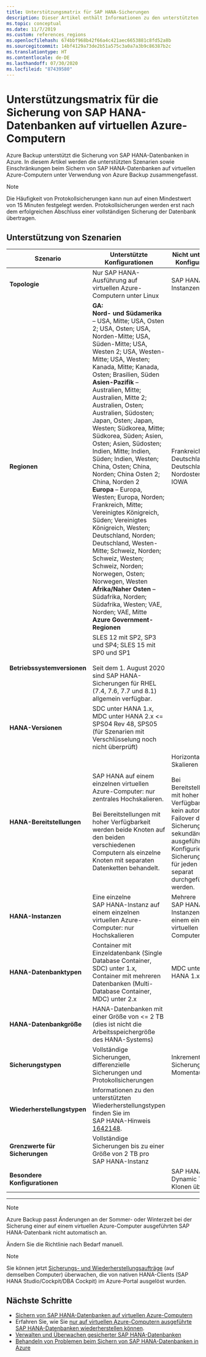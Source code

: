 ```yaml
---
title: Unterstützungsmatrix für SAP HANA-Sicherungen
description: Dieser Artikel enthält Informationen zu den unterstützten Szenarien und zu Einschränkungen beim Sichern von SAP HANA-Datenbanken auf virtuellen Azure-Computern unter Verwendung von Azure Backup.
ms.topic: conceptual
ms.date: 11/7/2019
ms.custom: references_regions
ms.openlocfilehash: 674bbf968b42f66a4c421aec6653881c8fd52a8b
ms.sourcegitcommit: 14bf4129a73de2b51a575c3a0a7a3b9c86387b2c
ms.translationtype: HT
ms.contentlocale: de-DE
ms.lasthandoff: 07/30/2020
ms.locfileid: "87439580"
---
```

# <a name="support-matrix-for-backup-of-sap-hana-databases-on-azure-vms"></a>Unterstützungsmatrix für die Sicherung von SAP HANA-Datenbanken auf virtuellen Azure-Computern

Azure Backup unterstützt die Sicherung von SAP HANA-Datenbanken in Azure. In diesem Artikel werden die unterstützten Szenarien sowie Einschränkungen beim Sichern von SAP HANA-Datenbanken auf virtuellen Azure-Computern unter Verwendung von Azure Backup zusammengefasst.

> [!NOTE]
> Die Häufigkeit von Protokollsicherungen kann nun auf einen Mindestwert von 15 Minuten festgelegt werden. Protokollsicherungen werden erst nach dem erfolgreichen Abschluss einer vollständigen Sicherung der Datenbank übertragen.

## <a name="scenario-support"></a>Unterstützung von Szenarien

| **Szenario**               | **Unterstützte Konfigurationen**                                | **Nicht unterstützte Konfigurationen**                              |
| -------------------------- | ------------------------------------------------------------ | ------------------------------------------------------------ |
| **Topologie**               | Nur SAP HANA-Ausführung auf virtuellen Azure-Computern unter Linux                    | SAP HANA (große Instanzen)                                   |
| **Regionen**                   | **GA:**<br> **Nord- und Südamerika** – USA, Mitte; USA, Osten 2; USA, Osten; USA, Norden-Mitte; USA, Süden-Mitte; USA, Westen 2; USA, Westen-Mitte; USA, Westen; Kanada, Mitte; Kanada, Osten; Brasilien, Süden <br> **Asien-Pazifik** – Australien, Mitte; Australien, Mitte 2; Australien, Osten; Australien, Südosten; Japan, Osten; Japan, Westen; Südkorea, Mitte; Südkorea, Süden; Asien, Osten; Asien, Südosten; Indien, Mitte; Indien, Süden; Indien, Westen; China, Osten; China, Norden; China Osten 2; China, Norden 2 <br> **Europa** – Europa, Westen; Europa, Norden; Frankreich, Mitte; Vereinigtes Königreich, Süden; Vereinigtes Königreich, Westen; Deutschland, Norden; Deutschland, Westen-Mitte; Schweiz, Norden; Schweiz, Westen; Schweiz, Norden; Norwegen, Osten; Norwegen, Westen <br> **Afrika/Naher Osten** – Südafrika, Norden; Südafrika, Westen; VAE, Norden; VAE, Mitte  <BR>  **Azure Government-Regionen** | Frankreich, Süden; Deutschland, Mitte; Deutschland, Nordosten; US Gov IOWA |
| **Betriebssystemversionen**            | SLES 12 mit SP2, SP3 und SP4; SLES 15 mit SP0 und SP1 <br><br>  Seit dem 1. August 2020 sind SAP HANA-Sicherungen für RHEL (7.4, 7.6, 7.7 und 8.1) allgemein verfügbar.                |                                             |
| **HANA-Versionen**          | SDC unter HANA 1.x, MDC unter HANA 2.x <= SPS04 Rev 48, SPS05 (für Szenarien mit Verschlüsselung noch nicht überprüft)      |                                                            |
| **HANA-Bereitstellungen**       | SAP HANA auf einem einzelnen virtuellen Azure-Computer: nur zentrales Hochskalieren. <br><br> Bei Bereitstellungen mit hoher Verfügbarkeit werden beide Knoten auf den beiden verschiedenen Computern als einzelne Knoten mit separaten Datenketten behandelt.               | Horizontales Skalieren <br><br> Bei Bereitstellungen mit hoher Verfügbarkeit wird kein automatisches Failover der Sicherung auf den sekundären Knoten ausgeführt. Das Konfigurieren der Sicherung sollte für jeden Knoten separat durchgeführt werden.                                           |
| **HANA-Instanzen**         | Eine einzelne SAP HANA-Instanz auf einem einzelnen virtuellen Azure-Computer: nur Hochskalieren | Mehrere SAP HANA-Instanzen auf einem einzelnen virtuellen Computer                  |
| **HANA-Datenbanktypen**    | Container mit Einzeldatenbank (Single Database Container, SDC) unter 1.x, Container mit mehreren Datenbanken (Multi-Database Container, MDC) unter 2.x | MDC unter HANA 1.x                                              |
| **HANA-Datenbankgröße**     | HANA-Datenbanken mit einer Größe von <= 2 TB (dies ist nicht die Arbeitsspeichergröße des HANA-Systems)               |                                                              |
| **Sicherungstypen**           | Vollständige Sicherungen, differenzielle Sicherungen und Protokollsicherungen                          | Inkrementelle Sicherungen, Momentaufnahmen                                       |
| **Wiederherstellungstypen**          | Informationen zu den unterstützten Wiederherstellungstypen finden Sie im SAP HANA-Hinweis [1642148](https://launchpad.support.sap.com/#/notes/1642148). |                                                              |
| **Grenzwerte für Sicherungen**          | Vollständige Sicherungen bis zu einer Größe von 2 TB pro SAP HANA-Instanz         |                                                              |
| **Besondere Konfigurationen** |                                                              | SAP HANA + Dynamic Tiering <br>  Klonen über LaMa        |

------

>[!NOTE]
>Azure Backup passt Änderungen an der Sommer- oder Winterzeit bei der Sicherung einer auf einem virtuellen Azure-Computer ausgeführten SAP HANA-Datenbank nicht automatisch an.
>
>Ändern Sie die Richtlinie nach Bedarf manuell.


> [!NOTE]
> Sie können jetzt [Sicherungs- und Wiederherstellungsaufträge](./sap-hana-db-manage.md#monitor-manual-backup-jobs-in-the-portal) (auf demselben Computer) überwachen, die von nativen HANA-Clients (SAP HANA Studio/Cockpit/DBA Cockpit) im Azure-Portal ausgelöst wurden.

## <a name="next-steps"></a>Nächste Schritte

* [Sichern von SAP HANA-Datenbanken auf virtuellen Azure-Computern](./backup-azure-sap-hana-database.md)
* Erfahren Sie, wie Sie [nur auf virtuellen Azure-Computern ausgeführte SAP HANA-Datenbanken wiederherstellen können](./sap-hana-db-restore.md).
* [Verwalten und Überwachen gesicherter SAP HANA-Datenbanken](sap-hana-db-manage.md)
* [Behandeln von Problemen beim Sichern von SAP HANA-Datenbanken in Azure](./backup-azure-sap-hana-database-troubleshoot.md)
